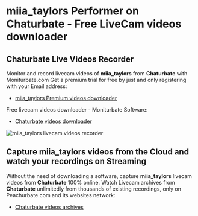 # miia_taylors Performer on Chaturbate - Free LiveCam videos downloader

## Chaturbate Live Videos Recorder

Monitor and record livecam videos of **miia_taylors** from **Chaturbate** with Moniturbate.com
Get a premium trial for free by just and only registering with your Email address:
* [miia_taylors Premium videos downloader](https://moniturbate.com/request-demo-licence-key.html)

Free livecam videos downloader - Moniturbate Software:
* [Chaturbate videos downloader](https://moniturbate.com/moniturbate-download-software.html)

![miia_taylors livecam videos recorder](https://peachurnet.com/templates/moniturbate-software.png)


## Capture miia_taylors videos from the Cloud and watch your recordings on Streaming

Without the need of downloading a software, capture **miia_taylors** livecam videos from **Chaturbate** 100% online.
Watch Livecam archives from **Chaturbate** unlimitedly from thousands of existing recordings, only on Peachurbate.com and its websites network:
* [Chaturbate videos archives](https://peachurnet.com/)